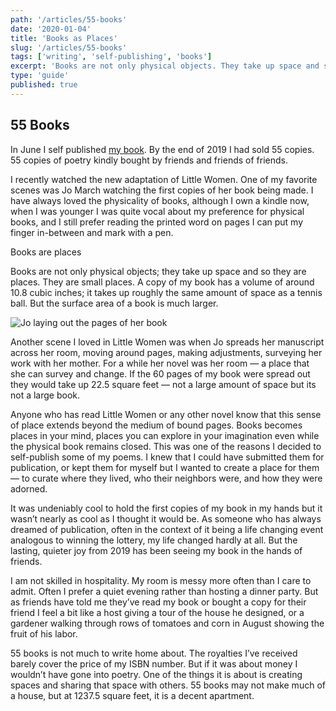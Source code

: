 ```yaml
---
path: '/articles/55-books'
date: '2020-01-04'
title: 'Books as Places'
slug: '/articles/55-books'
tags: ['writing', 'self-publishing', 'books']
excerpt: 'Books are not only physical objects. They take up space and so they are places.'
type: 'guide'
published: true
---
```


## 55 Books

In June I self published [my book](/poetry/seasons-of-thought/). By the end of 2019 I had sold 55 copies. 55 copies of poetry kindly bought by friends and friends of friends.

I recently watched the new adaptation of Little Women. One of my favorite scenes was Jo March watching the first copies of her book being made. I have always loved the physicality of books, although I own a kindle now, when I was younger I was quite vocal about my preference for physical books, and I still prefer reading the printed word on pages I can put my finger in-between and mark with a pen.

<Callout>Books are places</Callout>

Books are not only physical objects; they take up space and so they are places. They are small places. A copy of my book has a volume of around 10.8 cubic inches; it takes up roughly the same amount of space as a tennis ball. But the surface area of a book is much larger.

![Jo laying out the pages of her book](../assets/little-women-pages.png)

Another scene I loved in Little Women was when Jo spreads her manuscript across her room, moving around pages, making adjustments, surveying her work with her mother. For a while her novel was her room — a place that she can survey and change. If the 60 pages of my book were spread out they would take up 22.5 square feet — not a large amount of space but its not a large book.

Anyone who has read Little Women or any other novel know that this sense of place extends beyond the medium of bound pages. Books becomes places in your mind, places you can explore in your imagination even while the physical book remains closed. This was one of the reasons I decided to self-publish some of my poems. I knew that I could have submitted them for publication, or kept them for myself but I wanted to create a place for them — to curate where they lived, who their neighbors were, and how they were adorned.

It was undeniably cool to hold the first copies of my book in my hands but it wasn’t nearly as cool as I thought it would be. As someone who has always dreamed of publication, often in the context of it being a life changing event analogous to winning the lottery, my life changed hardly at all. But the lasting, quieter joy from 2019 has been seeing my book in the hands of friends.

I am not skilled in hospitality. My room is messy more often than I care to admit. Often I prefer a quiet evening rather than hosting a dinner party. But as friends have told me they’ve read my book or bought a copy for their friend I feel a bit like a host giving a tour of the house he designed, or a gardener walking through rows of tomatoes and corn in August showing the fruit of his labor.

55 books is not much to write home about. The royalties I’ve received barely cover the price of my ISBN number. But if it was about money I wouldn’t have gone into poetry. One of the things it is about is creating spaces and sharing that space with others. 55 books may not make much of a house, but at 1237.5 square feet, it is a decent apartment.
